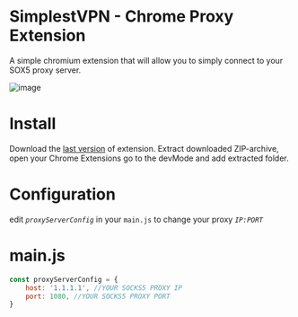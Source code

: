 # SimplestVPN - Chrome Proxy Extension

A simple chromium extension that will allow you to simply connect to your SOX5 proxy server.

![image](https://github.com/suntouse2/simplestvpn/assets/142033928/22b3a249-fb42-4800-9b10-edf38384ec05)

# Install
Download the [last version](https://github.com/suntouse2/simplestvpn/releases/tag/release) of extension. 
Extract downloaded ZIP-archive, open your Chrome Extensions go to the devMode and add extracted folder.

# Configuration

edit *`proxyServerConfig`* in your `main.js` to change your proxy *`IP:PORT`*

# main.js
```javascript
const proxyServerConfig = {
	host: '1.1.1.1', //YOUR SOCKS5 PROXY IP
	port: 1080, //YOUR SOCKS5 PROXY PORT
}
```
